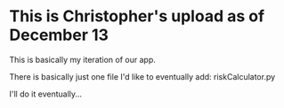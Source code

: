 # This is Christopher's upload as of December 13

This is basically my iteration of our app.

There is basically just one file I'd like to eventually add: riskCalculator.py

I'll do it eventually...
